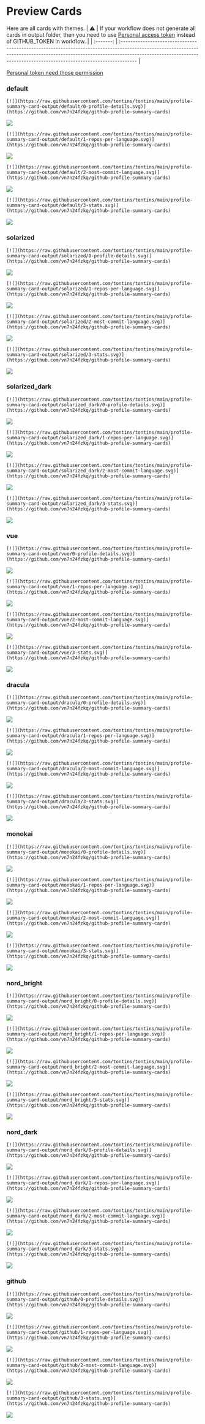 
# Preview Cards

Here are all cards with themes.
| :warning: | If your workflow does not generate all cards in output folder, then you need to use [Personal access token](https://docs.github.com/en/actions/configuring-and-managing-workflows/creating-and-storing-encrypted-secrets) instead of GITHUB_TOKEN in workflow. |
| :-------: | :------------------------------------------------------------------------------------------------------------------------------------------------------------------------------------------------------------------------------------------------ |

[Personal token need those permission](https://github.com/vn7n24fzkq/github-profile-summary-cards/wiki/Personal-access-token-permissions)


### default


```
[![](https://raw.githubusercontent.com/tontins/tontins/main/profile-summary-card-output/default/0-profile-details.svg)](https://github.com/vn7n24fzkq/github-profile-summary-cards)
```
![](https://raw.githubusercontent.com/tontins/tontins/main/profile-summary-card-output/default/0-profile-details.svg)


```
[![](https://raw.githubusercontent.com/tontins/tontins/main/profile-summary-card-output/default/1-repos-per-language.svg)](https://github.com/vn7n24fzkq/github-profile-summary-cards)
```
![](https://raw.githubusercontent.com/tontins/tontins/main/profile-summary-card-output/default/1-repos-per-language.svg)


```
[![](https://raw.githubusercontent.com/tontins/tontins/main/profile-summary-card-output/default/2-most-commit-language.svg)](https://github.com/vn7n24fzkq/github-profile-summary-cards)
```
![](https://raw.githubusercontent.com/tontins/tontins/main/profile-summary-card-output/default/2-most-commit-language.svg)


```
[![](https://raw.githubusercontent.com/tontins/tontins/main/profile-summary-card-output/default/3-stats.svg)](https://github.com/vn7n24fzkq/github-profile-summary-cards)
```
![](https://raw.githubusercontent.com/tontins/tontins/main/profile-summary-card-output/default/3-stats.svg)


### solarized


```
[![](https://raw.githubusercontent.com/tontins/tontins/main/profile-summary-card-output/solarized/0-profile-details.svg)](https://github.com/vn7n24fzkq/github-profile-summary-cards)
```
![](https://raw.githubusercontent.com/tontins/tontins/main/profile-summary-card-output/solarized/0-profile-details.svg)


```
[![](https://raw.githubusercontent.com/tontins/tontins/main/profile-summary-card-output/solarized/1-repos-per-language.svg)](https://github.com/vn7n24fzkq/github-profile-summary-cards)
```
![](https://raw.githubusercontent.com/tontins/tontins/main/profile-summary-card-output/solarized/1-repos-per-language.svg)


```
[![](https://raw.githubusercontent.com/tontins/tontins/main/profile-summary-card-output/solarized/2-most-commit-language.svg)](https://github.com/vn7n24fzkq/github-profile-summary-cards)
```
![](https://raw.githubusercontent.com/tontins/tontins/main/profile-summary-card-output/solarized/2-most-commit-language.svg)


```
[![](https://raw.githubusercontent.com/tontins/tontins/main/profile-summary-card-output/solarized/3-stats.svg)](https://github.com/vn7n24fzkq/github-profile-summary-cards)
```
![](https://raw.githubusercontent.com/tontins/tontins/main/profile-summary-card-output/solarized/3-stats.svg)


### solarized_dark


```
[![](https://raw.githubusercontent.com/tontins/tontins/main/profile-summary-card-output/solarized_dark/0-profile-details.svg)](https://github.com/vn7n24fzkq/github-profile-summary-cards)
```
![](https://raw.githubusercontent.com/tontins/tontins/main/profile-summary-card-output/solarized_dark/0-profile-details.svg)


```
[![](https://raw.githubusercontent.com/tontins/tontins/main/profile-summary-card-output/solarized_dark/1-repos-per-language.svg)](https://github.com/vn7n24fzkq/github-profile-summary-cards)
```
![](https://raw.githubusercontent.com/tontins/tontins/main/profile-summary-card-output/solarized_dark/1-repos-per-language.svg)


```
[![](https://raw.githubusercontent.com/tontins/tontins/main/profile-summary-card-output/solarized_dark/2-most-commit-language.svg)](https://github.com/vn7n24fzkq/github-profile-summary-cards)
```
![](https://raw.githubusercontent.com/tontins/tontins/main/profile-summary-card-output/solarized_dark/2-most-commit-language.svg)


```
[![](https://raw.githubusercontent.com/tontins/tontins/main/profile-summary-card-output/solarized_dark/3-stats.svg)](https://github.com/vn7n24fzkq/github-profile-summary-cards)
```
![](https://raw.githubusercontent.com/tontins/tontins/main/profile-summary-card-output/solarized_dark/3-stats.svg)


### vue


```
[![](https://raw.githubusercontent.com/tontins/tontins/main/profile-summary-card-output/vue/0-profile-details.svg)](https://github.com/vn7n24fzkq/github-profile-summary-cards)
```
![](https://raw.githubusercontent.com/tontins/tontins/main/profile-summary-card-output/vue/0-profile-details.svg)


```
[![](https://raw.githubusercontent.com/tontins/tontins/main/profile-summary-card-output/vue/1-repos-per-language.svg)](https://github.com/vn7n24fzkq/github-profile-summary-cards)
```
![](https://raw.githubusercontent.com/tontins/tontins/main/profile-summary-card-output/vue/1-repos-per-language.svg)


```
[![](https://raw.githubusercontent.com/tontins/tontins/main/profile-summary-card-output/vue/2-most-commit-language.svg)](https://github.com/vn7n24fzkq/github-profile-summary-cards)
```
![](https://raw.githubusercontent.com/tontins/tontins/main/profile-summary-card-output/vue/2-most-commit-language.svg)


```
[![](https://raw.githubusercontent.com/tontins/tontins/main/profile-summary-card-output/vue/3-stats.svg)](https://github.com/vn7n24fzkq/github-profile-summary-cards)
```
![](https://raw.githubusercontent.com/tontins/tontins/main/profile-summary-card-output/vue/3-stats.svg)


### dracula


```
[![](https://raw.githubusercontent.com/tontins/tontins/main/profile-summary-card-output/dracula/0-profile-details.svg)](https://github.com/vn7n24fzkq/github-profile-summary-cards)
```
![](https://raw.githubusercontent.com/tontins/tontins/main/profile-summary-card-output/dracula/0-profile-details.svg)


```
[![](https://raw.githubusercontent.com/tontins/tontins/main/profile-summary-card-output/dracula/1-repos-per-language.svg)](https://github.com/vn7n24fzkq/github-profile-summary-cards)
```
![](https://raw.githubusercontent.com/tontins/tontins/main/profile-summary-card-output/dracula/1-repos-per-language.svg)


```
[![](https://raw.githubusercontent.com/tontins/tontins/main/profile-summary-card-output/dracula/2-most-commit-language.svg)](https://github.com/vn7n24fzkq/github-profile-summary-cards)
```
![](https://raw.githubusercontent.com/tontins/tontins/main/profile-summary-card-output/dracula/2-most-commit-language.svg)


```
[![](https://raw.githubusercontent.com/tontins/tontins/main/profile-summary-card-output/dracula/3-stats.svg)](https://github.com/vn7n24fzkq/github-profile-summary-cards)
```
![](https://raw.githubusercontent.com/tontins/tontins/main/profile-summary-card-output/dracula/3-stats.svg)


### monokai


```
[![](https://raw.githubusercontent.com/tontins/tontins/main/profile-summary-card-output/monokai/0-profile-details.svg)](https://github.com/vn7n24fzkq/github-profile-summary-cards)
```
![](https://raw.githubusercontent.com/tontins/tontins/main/profile-summary-card-output/monokai/0-profile-details.svg)


```
[![](https://raw.githubusercontent.com/tontins/tontins/main/profile-summary-card-output/monokai/1-repos-per-language.svg)](https://github.com/vn7n24fzkq/github-profile-summary-cards)
```
![](https://raw.githubusercontent.com/tontins/tontins/main/profile-summary-card-output/monokai/1-repos-per-language.svg)


```
[![](https://raw.githubusercontent.com/tontins/tontins/main/profile-summary-card-output/monokai/2-most-commit-language.svg)](https://github.com/vn7n24fzkq/github-profile-summary-cards)
```
![](https://raw.githubusercontent.com/tontins/tontins/main/profile-summary-card-output/monokai/2-most-commit-language.svg)


```
[![](https://raw.githubusercontent.com/tontins/tontins/main/profile-summary-card-output/monokai/3-stats.svg)](https://github.com/vn7n24fzkq/github-profile-summary-cards)
```
![](https://raw.githubusercontent.com/tontins/tontins/main/profile-summary-card-output/monokai/3-stats.svg)


### nord_bright


```
[![](https://raw.githubusercontent.com/tontins/tontins/main/profile-summary-card-output/nord_bright/0-profile-details.svg)](https://github.com/vn7n24fzkq/github-profile-summary-cards)
```
![](https://raw.githubusercontent.com/tontins/tontins/main/profile-summary-card-output/nord_bright/0-profile-details.svg)


```
[![](https://raw.githubusercontent.com/tontins/tontins/main/profile-summary-card-output/nord_bright/1-repos-per-language.svg)](https://github.com/vn7n24fzkq/github-profile-summary-cards)
```
![](https://raw.githubusercontent.com/tontins/tontins/main/profile-summary-card-output/nord_bright/1-repos-per-language.svg)


```
[![](https://raw.githubusercontent.com/tontins/tontins/main/profile-summary-card-output/nord_bright/2-most-commit-language.svg)](https://github.com/vn7n24fzkq/github-profile-summary-cards)
```
![](https://raw.githubusercontent.com/tontins/tontins/main/profile-summary-card-output/nord_bright/2-most-commit-language.svg)


```
[![](https://raw.githubusercontent.com/tontins/tontins/main/profile-summary-card-output/nord_bright/3-stats.svg)](https://github.com/vn7n24fzkq/github-profile-summary-cards)
```
![](https://raw.githubusercontent.com/tontins/tontins/main/profile-summary-card-output/nord_bright/3-stats.svg)


### nord_dark


```
[![](https://raw.githubusercontent.com/tontins/tontins/main/profile-summary-card-output/nord_dark/0-profile-details.svg)](https://github.com/vn7n24fzkq/github-profile-summary-cards)
```
![](https://raw.githubusercontent.com/tontins/tontins/main/profile-summary-card-output/nord_dark/0-profile-details.svg)


```
[![](https://raw.githubusercontent.com/tontins/tontins/main/profile-summary-card-output/nord_dark/1-repos-per-language.svg)](https://github.com/vn7n24fzkq/github-profile-summary-cards)
```
![](https://raw.githubusercontent.com/tontins/tontins/main/profile-summary-card-output/nord_dark/1-repos-per-language.svg)


```
[![](https://raw.githubusercontent.com/tontins/tontins/main/profile-summary-card-output/nord_dark/2-most-commit-language.svg)](https://github.com/vn7n24fzkq/github-profile-summary-cards)
```
![](https://raw.githubusercontent.com/tontins/tontins/main/profile-summary-card-output/nord_dark/2-most-commit-language.svg)


```
[![](https://raw.githubusercontent.com/tontins/tontins/main/profile-summary-card-output/nord_dark/3-stats.svg)](https://github.com/vn7n24fzkq/github-profile-summary-cards)
```
![](https://raw.githubusercontent.com/tontins/tontins/main/profile-summary-card-output/nord_dark/3-stats.svg)


### github


```
[![](https://raw.githubusercontent.com/tontins/tontins/main/profile-summary-card-output/github/0-profile-details.svg)](https://github.com/vn7n24fzkq/github-profile-summary-cards)
```
![](https://raw.githubusercontent.com/tontins/tontins/main/profile-summary-card-output/github/0-profile-details.svg)


```
[![](https://raw.githubusercontent.com/tontins/tontins/main/profile-summary-card-output/github/1-repos-per-language.svg)](https://github.com/vn7n24fzkq/github-profile-summary-cards)
```
![](https://raw.githubusercontent.com/tontins/tontins/main/profile-summary-card-output/github/1-repos-per-language.svg)


```
[![](https://raw.githubusercontent.com/tontins/tontins/main/profile-summary-card-output/github/2-most-commit-language.svg)](https://github.com/vn7n24fzkq/github-profile-summary-cards)
```
![](https://raw.githubusercontent.com/tontins/tontins/main/profile-summary-card-output/github/2-most-commit-language.svg)


```
[![](https://raw.githubusercontent.com/tontins/tontins/main/profile-summary-card-output/github/3-stats.svg)](https://github.com/vn7n24fzkq/github-profile-summary-cards)
```
![](https://raw.githubusercontent.com/tontins/tontins/main/profile-summary-card-output/github/3-stats.svg)

